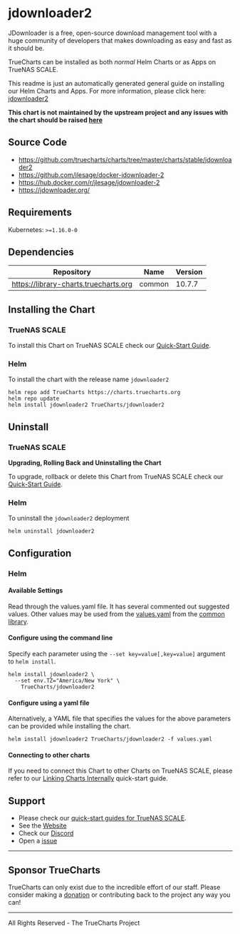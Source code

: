 # jdownloader2

JDownloader is a free, open-source download management tool with a huge community of developers that makes downloading as easy and fast as it should be.

TrueCharts can be installed as both *normal* Helm Charts or as Apps on TrueNAS SCALE.

This readme is just an automatically generated general guide on installing our Helm Charts and Apps.
For more information, please click here: [jdownloader2](https://truecharts.org/docs/charts/stable/jdownloader2)

**This chart is not maintained by the upstream project and any issues with the chart should be raised [here](https://github.com/truecharts/charts/issues/new/choose)**

## Source Code

* <https://github.com/truecharts/charts/tree/master/charts/stable/jdownloader2>
* <https://github.com/jlesage/docker-jdownloader-2>
* <https://hub.docker.com/r/jlesage/jdownloader-2>
* <https://jdownloader.org/>

## Requirements

Kubernetes: `>=1.16.0-0`

## Dependencies

| Repository | Name | Version |
|------------|------|---------|
| https://library-charts.truecharts.org | common | 10.7.7 |

## Installing the Chart

### TrueNAS SCALE

To install this Chart on TrueNAS SCALE check our [Quick-Start Guide](https://truecharts.org/docs/manual/SCALE%20Apps/Installing-an-App).

### Helm

To install the chart with the release name `jdownloader2`

```console
helm repo add TrueCharts https://charts.truecharts.org
helm repo update
helm install jdownloader2 TrueCharts/jdownloader2
```

## Uninstall

### TrueNAS SCALE

**Upgrading, Rolling Back and Uninstalling the Chart**

To upgrade, rollback or delete this Chart from TrueNAS SCALE check our [Quick-Start Guide](https://truecharts.org/docs/manual/SCALE%20Apps/Upgrade-rollback-delete-an-App).

### Helm

To uninstall the `jdownloader2` deployment

```console
helm uninstall jdownloader2
```

## Configuration

### Helm

#### Available Settings

Read through the values.yaml file. It has several commented out suggested values.
Other values may be used from the [values.yaml](https://github.com/truecharts/library-charts/tree/main/charts/stable/common/values.yaml) from the [common library](https://github.com/truecharts/library-charts/tree/main/charts/common).

#### Configure using the command line

Specify each parameter using the `--set key=value[,key=value]` argument to `helm install`.

```console
helm install jdownloader2 \
  --set env.TZ="America/New York" \
    TrueCharts/jdownloader2
```

#### Configure using a yaml file

Alternatively, a YAML file that specifies the values for the above parameters can be provided while installing the chart.

```console
helm install jdownloader2 TrueCharts/jdownloader2 -f values.yaml
```

#### Connecting to other charts

If you need to connect this Chart to other Charts on TrueNAS SCALE, please refer to our [Linking Charts Internally](https://truecharts.org/docs/manual/SCALE%20Apps/linking-apps) quick-start guide.

## Support

- Please check our [quick-start guides for TrueNAS SCALE](https://truecharts.org/docs/manual/SCALE%20Apps/Important-MUST-READ).
- See the [Website](https://truecharts.org)
- Check our [Discord](https://discord.gg/tVsPTHWTtr)
- Open a [issue](https://github.com/truecharts/apps/issues/new/choose)

---

## Sponsor TrueCharts

TrueCharts can only exist due to the incredible effort of our staff.
Please consider making a [donation](https://truecharts.org/sponsor) or contributing back to the project any way you can!

---

All Rights Reserved - The TrueCharts Project
